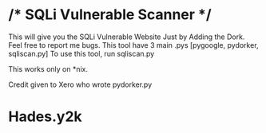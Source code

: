 # /* SQLi Vulnerable Scanner */

This will give you the SQLi Vulnerable Website Just by Adding the Dork.
Feel free to report me bugs.
This tool have 3 main .pys [pygoogle, pydorker, sqliscan.py]
To use this tool, run sqliscan.py

This works only on *nix.

Credit given to Xero who wrote pydorker.py
# Hades.y2k
